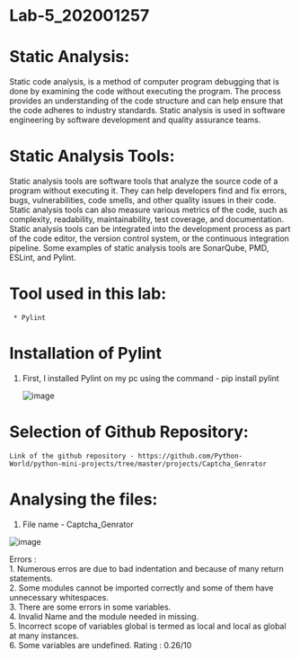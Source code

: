 # Lab-5_202001257

# Static Analysis:

Static code analysis, is a method of computer program debugging that is done by examining the code without executing the program. The process provides an understanding of the code structure and can help ensure that the code adheres to industry standards. Static analysis is used in software engineering by software development and quality assurance teams.

# Static Analysis Tools:

Static analysis tools are software tools that analyze the source code of a program without executing it. They can help developers find and fix errors, bugs, vulnerabilities, code smells, and other quality issues in their code. Static analysis tools can also measure various metrics of the code, such as complexity, readability, maintainability, test coverage, and documentation. Static analysis tools can be integrated into the development process as part of the code editor, the version control system, or the continuous integration pipeline. Some examples of static analysis tools are SonarQube, PMD, ESLint, and Pylint.

# Tool used in this lab: 
     * Pylint

# Installation of Pylint

1. First, I installed Pylint on my pc using the command - pip install pylint

    ![image](https://user-images.githubusercontent.com/75672638/227491815-42098daa-abc2-4273-8953-7e6656219d7b.png)

# Selection of Github Repository:
    
    Link of the github repository - https://github.com/Python-World/python-mini-projects/tree/master/projects/Captcha_Genrator
    
# Analysing the files:
1. File name - Captcha_Genrator

![image](https://user-images.githubusercontent.com/75672638/227495232-2fb55408-f4a5-4c9c-ab75-cefdc4ccc494.png)

Errors : <br> 1. Numerous erros are due to bad indentation and because of many return statements.
         <br> 2. Some modules cannot be imported correctly and some of them have unnecessary whitespaces. 
         <br> 3. There are some errors in some variables.
         <br> 4. Invalid Name and the module needed in missing.
         <br> 5. Incorrect scope of variables global is termed as local and local as global at many instances.
         <br> 6. Some variables are undefined.
Rating : 0.26/10


